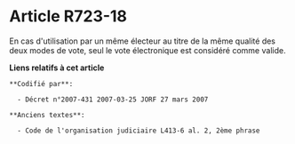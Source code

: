 # Article R723-18

En cas d'utilisation par un même électeur au titre de la même qualité des deux modes de vote, seul le vote électronique est
considéré comme valide.

**Liens relatifs à cet article**

	**Codifié par**:

	  - Décret n°2007-431 2007-03-25 JORF 27 mars 2007

	**Anciens textes**:

	  - Code de l'organisation judiciaire L413-6 al. 2, 2ème phrase
